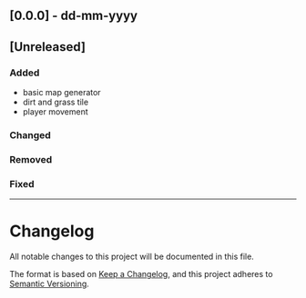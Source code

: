 ## [0.0.0] - dd-mm-yyyy

## [Unreleased]

### Added
- basic map generator
- dirt and grass tile
- player movement

### Changed

### Removed

### Fixed


-------------------------------------------------------
# Changelog
All notable changes to this project will be documented in this file.

The format is based on [Keep a Changelog](https://keepachangelog.com/en/1.0.0/),
and this project adheres to [Semantic Versioning](https://semver.org/spec/v2.0.0.html).